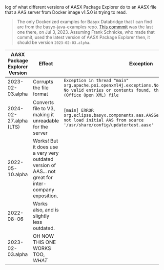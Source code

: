 log of what different versions of AASX Package Explorer do to an AASX file that a AAS server from Docker image v1.5.0 is trying to read.

> The only Dockerized examples for Basyx Databridge that I can find are from the basyx-java-examples repo. [This commmit](https://github.com/eclipse-basyx/basyx-java-examples/commit/8b1404ebef1da375f1acd1e561ed850ace6621b7) was the last one there, on Jul 3, 2023. Assuming Frank Schnicke, who made that commit, used the latest version of AASX Package Explorer then, it should be version `2023-02-03.alpha`.

AASX Package Explorer Version | Effect | Exception
| - | - | - |
2023-02-03.alpha | Corrupts the file format | `Exception in thread "main" org.apache.poi.openxml4j.exceptions.NotOfficeXmlFileException: No valid entries or contents found, this is not a valid OOXML (Office Open XML) file`
2024-02-27.alpha (LTS) | Converts file to V3, making it unreadable for the server | `[main] ERROR org.eclipse.basyx.components.aas.AASServerComponent -- Could not load initial AAS from source '/usr/share/config/updatertest.aasx'`
2022-05-10.alpha | Works! But it does use a very very outdated version of AAS... not great for inter-company exposition. | 
2022-08-06 | Works also, and is slightly less outdated.
2023-02-03.alpha | OH NOW THIS ONE WORKS TOO, *WHAT*
